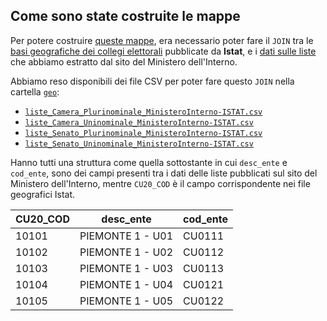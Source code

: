 ## Come sono state costruite le mappe

Per potere costruire [queste mappe](README.md#le-🗺️-mappe-per-sapere-per-chi-puoi-votare), era necessario poter fare il `JOIN` tra le [basi geografiche dei collegi elettorali](https://www.istat.it/it/archivio/273443) pubblicate da **Istat**, e i [dati sulle liste](processing) che abbiamo estratto dal sito del Ministero dell'Interno.

Abbiamo reso disponibili dei file CSV per poter fare questo `JOIN` nella cartella [`geo`](processing/geo/):

- [`liste_Camera_Plurinominale_MinisteroInterno-ISTAT.csv`](processing/geo/liste_Camera_Plurinominale_MinisteroInterno-ISTAT.csv)
- [`liste_Camera_Uninominale_MinisteroInterno-ISTAT.csv`](processing/geo/liste_Camera_Uninominale_MinisteroInterno-ISTAT.csv)
- [`liste_Senato_Plurinominale_MinisteroInterno-ISTAT.csv`](processing/geo/liste_Senato_Plurinominale_MinisteroInterno-ISTAT.csv)
- [`liste_Senato_Uninominale_MinisteroInterno-ISTAT.csv`](processing/geo/liste_Senato_Uninominale_MinisteroInterno-ISTAT.csv)

Hanno tutti una struttura come quella sottostante in cui `desc_ente` e `cod_ente`, sono dei campi presenti tra i dati delle liste pubblicati sul sito del Ministero dell'Interno, mentre `CU20_COD` è il campo corrispondente nei file geografici Istat.


| CU20_COD | desc_ente | cod_ente |
| --- | --- | --- |
| 10101 | PIEMONTE 1 - U01 | CU0111 |
| 10102 | PIEMONTE 1 - U02 | CU0112 |
| 10103 | PIEMONTE 1 - U03 | CU0113 |
| 10104 | PIEMONTE 1 - U04 | CU0121 |
| 10105 | PIEMONTE 1 - U05 | CU0122 |
